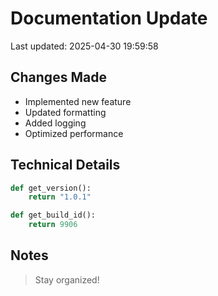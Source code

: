 # Documentation Update

Last updated: 2025-04-30 19:59:58

## Changes Made
- Implemented new feature
- Updated formatting
- Added logging
- Optimized performance

## Technical Details
```python
def get_version():
    return "1.0.1"

def get_build_id():
    return 9906
```

## Notes
> Stay organized!
